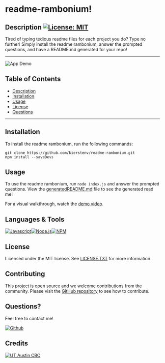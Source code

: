 # readme-rambonium!
  
  ## Description [![License: MIT](https://img.shields.io/badge/License-MIT-yellow.svg?style=flat-square)](https://opensource.org/licenses/MIT)
  
  Tired of typing tedious readme files for each project you do? Type no further! Simply install the readme rambonium, answer the prompted questions, and have a README.md generated for your repo! 
  
  ***

  ![App Demo](./utils/img/app-demo.gif)

  ## Table of Contents 
  * [Description](#Description)
  * [Installation](#Installation)
  * [Usage](#Usage)
  * [License](#License)
  * [Questions](#Questions) 
  ***

  
  ## Installation 
  To install the readme rambonium, run the following commands: 
  
  ```
  git clone https://github.com/kierstenv/readme-rambonium.git
  npm install --saveDevs
  ```
  
  ## Usage 
  To use the readme rambonium, run `node index.js` and answer the prompted questions. View the [generatedREADME.md](generatedREADME.md) file to see the generated read me!
  
  For a visual walkthrough, watch the [demo video](https://watch.screencastify.com/v/AasJOjC0fAKnTvcLMDTz).


  ## Languages & Tools 
  [![Javascript](https://img.shields.io/badge/JavaScript-323330?style=flat-square&logo=javascript&logoColor=F7DF1E)](https://www.javascript.com/)[![Node.js](https://img.shields.io/badge/Node.js-339933?style=flat-square&logo=nodedotjs&logoColor=white)](https://nodejs.org/)[![NPM](https://img.shields.io/badge/NPM-CB3837?style=flat-square&logo=npm&logoColor=white)](https://www.npmjs.com/)

  ## License

  Licensed under the MIT license. See [LICENSE.TXT](./LICENSE.TXT) for more information.

  ## Contributing 
  This project is open source and we welcome contributions from the community. 
  Please visit the [GitHub repository](https://www.github.com/kierstenv/readme-rambonium) to see how to contribute. 


  

  ## Questions?
  Feel free to contact me!

  [![Github](https://img.shields.io/badge/GitHub-100000?style=flat-square&logo=github&logoColor=white)](https://www.github.com/kierstenv)
  
  ## Credits 
[![UT Austin CBC](https://img.shields.io/badge/-UT%20Austin%20CBC-orange?style=flat-square)](https://techbootcamps.utexas.edu/coding//)
  